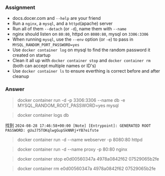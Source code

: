 ### Assignment

* docs.docer.com and `--help` are your friend
* Run a `nginx`, a `mysql`, and a `httpd`(apache) server
* Run all of them `--detach` (or `-d`), name them with `--name`
* nginx should listen on `80:80`, httpd on `8080:80`, mysql on `3306:3306`
* When running `mysql`, use the `--env` option (or `-e`) to pass in `MYSQL_RANDOM_PORT_PASSWORD=yes`
* Use `docker container log` on mysql to find the random password it created on startup
* Clean it all up with `docker container stop` and `docker container rm` (both can accept multiple names or ID's)
* Use `docker container ls` to ensure everthing is correct before and after cleanup

### Answer

> docker container run -d -p 3306:3306 --name db -e MYSQL_RANDOM_ROOT_PASSWORD=yes mysql

> docker container logs db

找到 `2024-08-28 17:46:58+00:00 [Note] [Entrypoint]: GENERATED ROOT PASSWORD: gUuJ75TOKqlwgGupSkNNRj+YB7eifste`

> docker container run -d --name webserver -p 8080:80 httpd

> docker container run -d --name proxy -p 80:80 nginx

> docker container stop e0d00560347a 4978a0842f62 07529065b2fe

> docker container rm e0d00560347a 4978a0842f62 07529065b2fe
